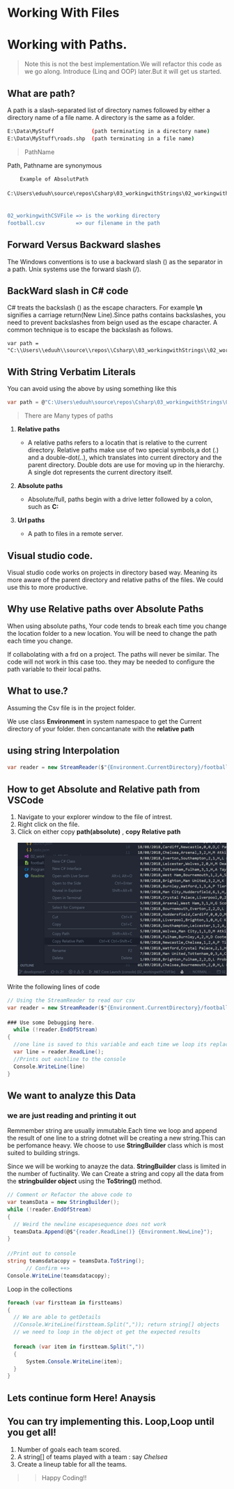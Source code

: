 
# Working With Files
# Working with Paths.
> Note this is not the best implementation.We will refactor this code as we go along. Introduce (Linq and OOP) later.But it will get us started.
## What are path?
A path is a slash-separated list of directory names followed by either a directory name of a file name. A directory is the same as a folder.

```bash
E:\Data\MyStuff            (path terminating in a directory name)
E:\Data\MyStuff\roads.shp  (path terminating in a file name)
```
> PathName

Path, Pathname are synonymous
```bash
    Example of AbsolutPath

C:\Users\eduuh\source\repos\Csharp\03_workingwithStrings\02_workingwithCSVFile\football.csv"


02_workingwithCSVFile => is the working directory
football.csv          => our filename in the path
```
## Forward Versus Backward slashes
The Windows conventions is to use a backward slash (\) as the separator in a path. Unix systems use the forward slash (/).

## BackWard slash in C# code
C# treats the backslash (\) as the escape characters. For example **\n** signifies a carriage return(New Line).Since paths contains backslashes, you need to prevent backslashes from beign used as the escape character. A common technique is to escape the backslash as follows.

```Csharp
var path = "C:\\Users\\eduuh\\source\\repos\\Csharp\\03_workingwithStrings\\02_workingwithCSVFile\\football.csv"
```
## With String Verbatim Literals
You can avoid using the above by using something like this
```c#
var path = @"C:\Users\eduuh\source\repos\Csharp\03_workingwithStrings\02_workingwithCSVFile\football.csv"
```
> There are Many types of paths
1. **Relative paths**
     - A relative paths refers to a locatin that is relative to the current directory. Relative paths make use of two special symbols,a dot (.) and a double-dot(..), which translates into current directory and the parent directory. Double dots are use for moving up in  the hierarchy. A single dot represents the current directory itself.
   
2. **Absolute paths**
     - Absolute/full, paths begin with a drive letter followed by a colon, such as **C:**
3. **Url paths**
     - A path to files in a remote server.

## Visual studio code.
Visual studio code works on projects in directory based way. Meaning its more aware of the parent directory and relative paths of the files. We could use this to more productive.

## Why use Relative paths over Absolute Paths
When using absolute paths, Your code tends to break each time you change the location folder to a new location. You will be need to change the path each time you change.

If collabolating with a frd on a project. The paths will never be similar. The code will not work in this case too. they may be needed to configure the path variable to their local paths. 

## What to use.?
Assuming the Csv file is in the project folder.

We use class **Environment** in system namespace to get the Current directory of your folder. then concantanate with the **relative path**

## using string Interpolation
```C#
var reader = new StreamReader($"{Environment.CurrentDirectory}/football.csv");
```
## How to get Absolute and Relative path from VSCode
1. Navigate to your explorer window to the file of intrest.
2. Right click on the file.
3. Click on either copy **path(absolute)** , **copy Relative path**
<br><br>
![relativepaths](images\relativeabsolutpathvscode.png)

Write the following lines of code
```C#
// Using the StreamReader to read our csv
var reader = new StreamReader($"{Environment.CurrentDirectory}/football.csv");

### Use some Debugging here.
  while (!reader.EndOfStream)
{
  //one line is saved to this variable and each time we loop its replaced with the next line.
  var line = reader.ReadLine();
  //Prints out eachline to the console
  Console.WriteLine(line)
}

```
## We want to analyze this Data
### we are just reading and printing it out

Remmember string are usually immutable.Each time we loop and append the result of one line to a string dotnet will be creating a new string.This can be perfomance heavy. We choose to use **StringBuilder** class which is most suited to building strings.

Since we will be working to anayze the data. **StringBuilder** class is limited in the number of fuctinality. We can Create a string and copy all the data from the **stringbuilder object** using the **ToString()** method.

```C#
// Comment or Refactor the above code to
var teamsData = new StringBuilder();
while (!reader.EndOfStream)
{
  // Weird the newline escapesequence does not work
  teamsData.Append(@$"{reader.ReadLine()} {Environment.NewLine}");
}

//Print out to console
string teamsdatacopy = teamsData.ToString();
      // Confirm ++>
Console.WriteLine(teamsdatacopy);
```
Loop in the collections

```C#
foreach (var firstteam in firstteams)
{
  // We are able to getDetails
  //Console.WriteLine(firstteam.Split(",")); return string[] objects
  // we need to loop in the object ot get the expected results

  foreach (var item in firstteam.Split(","))
  {
      System.Console.WriteLine(item);
  }
}
```
## Lets continue form Here! Anaysis
## You can try implementing this. Loop,Loop until you get all!
 1. Number of goals each team scored.
 2. A string[] of teams played with a team : say *Chelsea*
 3. Create a lineup table for all the teams.
>> Happy Coding!!
